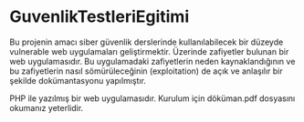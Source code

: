 # GuvenlikTestleriEgitimi
Bu projenin amacı  siber güvenlik derslerinde kullanılabilecek bir düzeyde vulnerable web uygulamaları geliştirmektir. Üzerinde zafiyetler bulunan bir web uygulamasıdır. Bu uygulamadaki zafiyetlerin neden kaynaklandığının ve bu zafiyetlerin nasıl sömürüleceğinin (exploitation) de açık ve anlaşılır bir şekilde dokümantasyonu yapılmıştır.
 
PHP ile yazılmış bir web uygulamasıdır.
Kurulum için döküman.pdf dosyasını okumanız yeterlidir.
